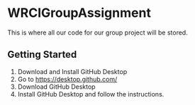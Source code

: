 # WRCIGroupAssignment
This is where all our code for our group project will be stored.

## Getting Started
1. Download and Install GitHub Desktop
  1. Go to https://desktop.github.com/
  2. Download GitHub Desktop 
  3. Install GitHub Desktop and follow the instructions.
